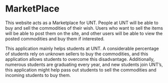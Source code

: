# MarketPlace

This website acts as a Marketplace for UNT. People at UNT will be able to buy and sell the commodities of their wish. Users who want to sell the items will be able to post them on the site, and other users will be able to view the posted commodities and buy them if interested.

This application mainly helps students at UNT. A considerable percentage of students rely on unknown sellers to buy the commodities, and this application allows students to overcome this disadvantage. Additionally, numerous students are graduating every year, and new students join UNT’s, this application might help pass out students to sell the commodities and incoming students to buy them.
